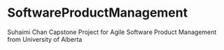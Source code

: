 # SoftwareProductManagement
Suhaimi Chan Capstone Project for Agile Software Product Management from University of Alberta
